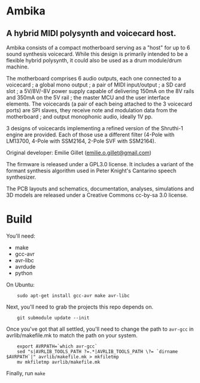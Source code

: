 # Ambika
## A hybrid MIDI polysynth and voicecard host.

Ambika consists of a compact motherboard serving as a "host" for up to 6 sound synthesis voicecard. While this design is primarily intended to be a flexible hybrid polysynth, it could also be used as a drum module/drum machine.

The motherboard comprises 6 audio outputs, each one connected to a voicecard ; a global mono output ; a pair of MIDI input/output ; a SD card slot ; a 5V/8V/-8V power supply capable of delivering 150mA on the 8V rails and 350mA on the 5V rail ; the master MCU and the user interface elements. The voicecards (a pair of each being attached to the 3 voicecard ports) are SPI slaves, they receive note and modulation data from the motherboard ; and output monophonic audio, ideally 1V pp.

3 designs of voicecards implementing a refined version of the Shruthi-1 engine are provided. Each of those use a different filter (4-Pole with LM13700, 4-Pole with SSM2164, 2-Pole SVF with SSM2164).

Original developer: Emilie Gillet (emilie.o.gillet@gmail.com)

The firmware is released under a GPL3.0 license. It includes a variant of the formant synthesis algorithm used in Peter Knight's Cantarino speech synthesizer.

The PCB layouts and schematics, documentation, analyses, simulations and 3D models are released under a Creative Commons cc-by-sa 3.0 license.

# Build

You'll need:
- make
- gcc-avr
- avr-libc
- avrdude
- python

On Ubuntu:
```
    sudo apt-get install gcc-avr make avr-libc
```

Next, you'll need to grab the projects this repo depends on.
```
    git submodule update --init
```

Once you've got that all settled, you'll need to change the path to `avr-gcc` in avrlib/makefile.mk
to match the path on your system.

```
    export AVRPATH=`which avr-gcc`
    sed "s|AVRLIB_TOOLS_PATH ?=.*|AVRLIB_TOOLS_PATH \?= `dirname $AVRPATH`|" avrlib/makefile.mk > mkfiletmp
    mv mkfiletmp avrlib/makefile.mk
```

Finally, run `make`
